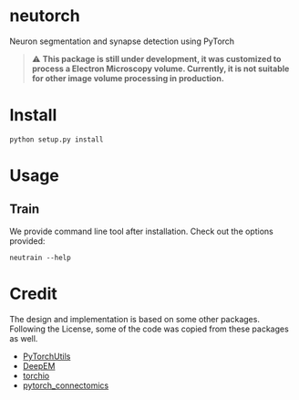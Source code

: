 # neutorch
Neuron segmentation and synapse detection using PyTorch

> :warning: **This package is still under development, it was customized to process a Electron Microscopy volume. Currently, it is not suitable for other image volume processing in production.**

# Install
    python setup.py install

# Usage
## Train
We provide command line tool after installation. Check out the options provided:

    neutrain --help

# Credit
The design and implementation is based on some other packages. Following the License, some of the code was copied from these packages as well.
- [PyTorchUtils](https://github.com/nicholasturner1/PyTorchUtils)
- [DeepEM](https://github.com/seung-lab/DeepEM)
- [torchio](https://github.com/fepegar/torchio)
- [pytorch_connectomics](https://github.com/zudi-lin/pytorch_connectomics)
